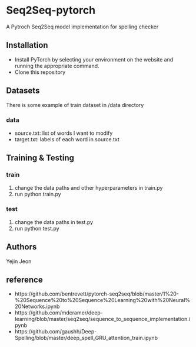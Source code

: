 # Seq2Seq-pytorch
A Pytroch Seq2Seq model implementation for spelling checker

## Installation
<ul>
  <li>Install PyTorch by selecting your environment on the website and running the appropriate command.
  <li>Clone this repository
</ul>

## Datasets
There is some example of train dataset in /data directory
### data
<ul>
  <li>source.txt: list of words I want to modify
  <li>target.txt: labels of each word in source.txt 
</ul>

## Training & Testing
<h3>train</h3>
<ol>
  <li> change the data paths and other hyperparameters in train.py
  <li> run python train.py
</ol>
<h3>test</h3>
<ol>
  <li> change the data paths in test.py
  <li> run python test.py
</ol>

## Authors
Yejin Jeon

## reference
<ul>
  <li>https://github.com/bentrevett/pytorch-seq2seq/blob/master/1%20-%20Sequence%20to%20Sequence%20Learning%20with%20Neural%20Networks.ipynb
  <li>https://github.com/mdcramer/deep-learning/blob/master/seq2seq/sequence_to_sequence_implementation.ipynb
  <li>https://github.com/gaushh/Deep-Spelling/blob/master/deep_spell_GRU_attention_train.ipynb
</ul>
